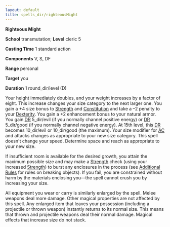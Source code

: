 ```yaml
---
layout: default
title: spells_dir/righteousMight
---
```

 **Righteous Might**

**School** transmutation; **Level** cleric 5

**Casting Time** 1 standard action

**Components** V, S, DF

**Range** personal

**Target** you

**Duration** 1 round_dir/level (D)

Your height immediately doubles, and your weight increases by a factor of eight. This increase changes your size category to the next larger one. You gain a +4 size bonus to [Strength](../../gettingStarted#_strength) and [Constitution](../../gettingStarted#_constitution) and take a –2 penalty to your [Dexterity](../../gettingStarted#_dexterity). You gain a +2 enhancement bonus to your natural armor. You gain [DR](../../glossary#_damage-reduction) 5_dir/evil (if you normally channel positive energy) or [DR](../../glossary#_damage-reduction) 5_dir/good (if you normally channel negative energy). At 15th level, this [DR](../../glossary#_damage-reduction) becomes 10_dir/evil or 10_dir/good (the maximum). Your size modifier for [AC](../../combat#_armor-class) and attacks changes as appropriate to your new size category. This spell doesn't change your speed. Determine space and reach as appropriate to your new size.

If insufficient room is available for the desired growth, you attain the maximum possible size and may make a [Strength](../../gettingStarted#_strength) check (using your increased [Strength](../../gettingStarted#_strength)) to burst any enclosures in the process (see [Additional Rules](../../additionalRules) for rules on breaking objects). If you fail, you are constrained without harm by the materials enclosing you—the spell cannot crush you by increasing your size.

All equipment you wear or carry is similarly enlarged by the spell. Melee weapons deal more damage. Other magical properties are not affected by this spell. Any enlarged item that leaves your possession (including a projectile or thrown weapon) instantly returns to its normal size. This means that thrown and projectile weapons deal their normal damage. Magical effects that increase size do not stack.

